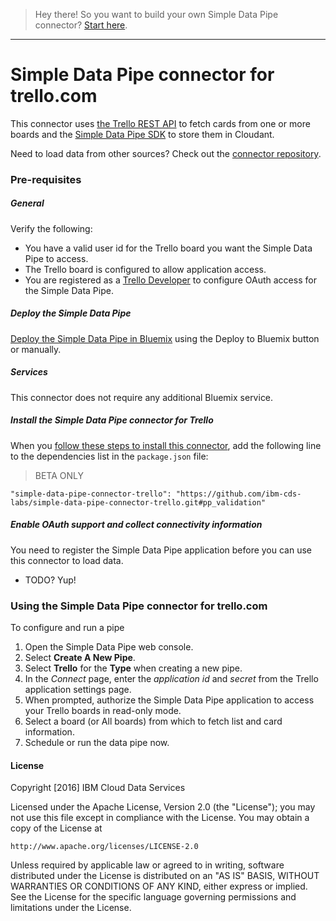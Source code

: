 > Hey there! So you want to build your own Simple Data Pipe connector? [Start here](https://github.com/ibm-cds-labs/simple-data-pipe-connector-template/wiki/How-to-build-a-Simple-Data-Pipe-connector-using-this-template).

***


# Simple Data Pipe connector for trello.com

This connector uses [the Trello REST API](https://developers.trello.com/get-started/intro) to fetch cards from one or more boards and the [Simple Data Pipe SDK](https://github.com/ibm-cds-labs/simple-data-pipe-sdk) to store them in Cloudant. 

Need to load data from other sources? Check out the [connector repository](https://developer.ibm.com/clouddataservices/simple-data-pipe-connectors/).

### Pre-requisites

##### General 
Verify the following:
 * You have a valid user id for the Trello board you want the Simple Data Pipe to access.
 * The Trello board is configured to allow application access.
 * You are registered as a [Trello Developer](https://developers.trello.com/) to configure OAuth access for the Simple Data Pipe.

##### Deploy the Simple Data Pipe

 [Deploy the Simple Data Pipe in Bluemix](https://github.com/ibm-cds-labs/simple-data-pipe) using the Deploy to Bluemix button or manually.

##### Services

This connector does not require any additional Bluemix service.

##### Install the Simple Data Pipe connector for Trello

  When you [follow these steps to install this connector](https://github.com/ibm-cds-labs/simple-data-pipe/wiki/Installing-a-Simple-Data-Pipe-Connector), add the following line to the dependencies list in the `package.json` file: 

> BETA ONLY
```
"simple-data-pipe-connector-trello": "https://github.com/ibm-cds-labs/simple-data-pipe-connector-trello.git#pp_validation"
```

##### Enable OAuth support and collect connectivity information

 You need to register the Simple Data Pipe application before you can use this connector to load data.
 
  * TODO? Yup!

### Using the Simple Data Pipe connector for trello.com

To configure and run a pipe

1. Open the Simple Data Pipe web console.
2. Select __Create A New Pipe__.
3. Select __Trello__ for the __Type__ when creating a new pipe.  
4. In the _Connect_ page, enter the _application id_ and _secret_ from the Trello application settings page.
5. When prompted, authorize the Simple Data Pipe application to access your Trello boards in read-only mode. 
6. Select a board (or All boards) from which to fetch list and card information.
7. Schedule or run the data pipe now.

#### License 

Copyright [2016] IBM Cloud Data Services

Licensed under the Apache License, Version 2.0 (the "License");
you may not use this file except in compliance with the License.
You may obtain a copy of the License at

    http://www.apache.org/licenses/LICENSE-2.0

Unless required by applicable law or agreed to in writing, software
distributed under the License is distributed on an "AS IS" BASIS,
WITHOUT WARRANTIES OR CONDITIONS OF ANY KIND, either express or implied.
See the License for the specific language governing permissions and
limitations under the License.